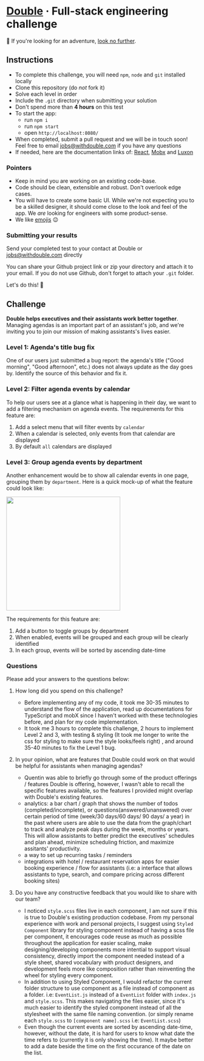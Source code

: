 # [Double](https://withdouble.com) · Full-stack engineering challenge

:wave: If you're looking for an adventure, [look no further](https://withdouble.com/jobs).

## Instructions

- To complete this challenge, you will need `npm`, `node` and `git` installed locally
- Clone this repository (do _not_ fork it)
- Solve each level in order
- Include the `.git` directory when submitting your solution
- Don't spend more than **4 hours** on this test
- To start the app:
  - run `npm i`
  - run `npm start`
  - open `http://localhost:8080/`
- When completed, submit a pull request and we will be in touch soon! Feel free to email jobs@withdouble.com if you have any questions
- If needed, here are the documentation links of: [React](https://reactjs.org/), [Mobx](https://mobx.js.org/index.html) and [Luxon](https://moment.github.io/luxon/index.html)

### Pointers

- Keep in mind you are working on an existing code-base.
- Code should be clean, extensible and robust. Don't overlook edge cases.
- You will have to create some basic UI. While we're not expecting you to be a skilled designer, it should come close to the look and feel of the app. We _are_ looking for engineers with some product-sense.
- We like [emojis](https://gitmoji.carloscuesta.me/) :wink:

### Submitting your results

Send your completed test to your contact at Double or jobs@withdouble.com directly

You can share your Github project link or zip your directory and attach it to your email. If you do not use Github, don't forget to attach your `.git` folder.

Let's do this! :muscle:

## Challenge

**Double helps executives and their assistants work better together**. Managing agendas is an important part of an assistant's job, and we're inviting you to join our mission of making assistants's lives easier.

### Level 1: Agenda's title bug fix

One of our users just submitted a bug report: the agenda's title ("Good morning", "Good afternoon", etc.) does not always update as the day goes by.
Identify the source of this behavior and fix it.

### Level 2: Filter agenda events by calendar

To help our users see at a glance what is happening in their day, we want to add a filtering mechanism on agenda events. The requirements for this feature are:

1. Add a select menu that will filter events by `calendar`
2. When a calendar is selected, only events from that calendar are displayed
3. By default `all` calendars are displayed

### Level 3: Group agenda events by department

Another enhancement would be to show all calendar events in one page, grouping them by `department`. Here is a quick mock-up of what the feature could look like:

<img src="https://user-images.githubusercontent.com/45558407/61964225-5f967b80-af9b-11e9-9e39-b201a5644bf9.png" width="300" />

The requirements for this feature are:

1. Add a button to toggle groups by department
2. When enabled, events will be grouped and each group will be clearly identified
3. In each group, events will be sorted by ascending date-time

### Questions

Please add your answers to the questions below:

1. How long did you spend on this challenge?
   - Before implementing any of my code, it took me 30-35 minutes to understand the flow of the application, read up documentations for TypeScript and mobX since I haven't worked with these technologies before, and plan for my code implementation.
   - It took me 3 hours to complete this challenge, 2 hours to implement Level 2 and 3, with testing & styling (It took me longer to write the css for styling to make sure the style looks/feels right) , and around 35-40 minutes to fix the Level 1 bug.
2. In your opinion, what are features that Double could work on that would be helpful for assistants when managing agendas?

   - Quentin was able to briefly go through some of the product offerings / features Double is offering, however, I wasn't able to recall the specific features available, so the features I provided might overlap with Double's existing features.
   - analytics: a bar chart / graph that shows the number of todos (completed/incomplete), or questions(answered/unanswered) over certain period of time (week/30 days/60 days/ 90 days/ a year) in the past where users are able to use the data from the graph/chart to track and analyze peak days during the week, months or years. This will allow assistants to better predict the executives' schedules and plan ahead, minimize scheduling friction, and maximize assitants' productivity.
   - a way to set up recurring tasks / reminders
   - integrations with hotel / restaurant reservation apps for easier booking experience / flow for assistants (i.e: a interface that allows assistants to type, search, and compare pricing across different booking sites)

3. Do you have any constructive feedback that you would like to share with our team?
   - I noticed `style.scss` files live in each component, I am not sure if this is true to Double's existing production codebase. From my personal experience with work and personal projects, I suggest using `Styled Component` library for styling component instead of having a scss file per component, it encourages code reuse as much as possible throughout the application for easier scaling, make designing/developing components more intential to support visual consistency, directly import the component needed instead of a style sheet, shared vocabulary with product designers, and development feels more like composition rather than reinventing the wheel for styling every component.
   - In addition to using Styled Component, I would refactor the current folder structure to use component as a file instead of component as a folder. i.e: `EventList.js` instead of a `EventList` folder with `index.js` and `style.scss`. This makes navigating the files easier, since it's much easier to identify the styled component instead of all the stylesheet with the same file naming convention. (or simply rename each `style.scss` to `[component name].scss` i.e: `EventList.scss`)
   - Even though the current events are sorted by ascending date-time, however, without the date, it is hard for users to know what date the time refers to (currently it is only showing the time). It maybe better to add a date beside the time on the first occurance of the date on the list.
